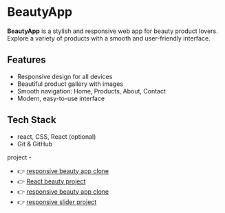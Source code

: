 # BeautyApp

**BeautyApp** is a stylish and responsive web app for beauty product lovers. Explore a variety of products with a smooth and user-friendly interface.

## Features 
- Responsive design for all devices  
- Beautiful product gallery with images  
- Smooth navigation: Home, Products, About, Contact  
- Modern, easy-to-use interface  

## Tech Stack 
- react, CSS, React (optional)  
- Git & GitHub  

project -
- 👉 [responsive beauty app clone ](https://beautyapp-clone.netlify.app/)
 - 👉 [React beauty project](https://beautyapp12.netlify.app/)
- 👉 [responsive beauty app clone ](https://responsive-beautyapp.netlify.app/)
 - 👉 [ responsive slider project](https://slider1212.netlify.app/)
